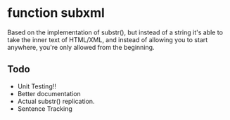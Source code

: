 # function subxml

Based on the implementation of substr(), but instead of a string it's able to take the inner text of HTML/XML, and instead of allowing you to start anywhere, you're only allowed from the beginning.

## Todo

- Unit Testing!!
- Better documentation
- Actual substr() replication.
- Sentence Tracking